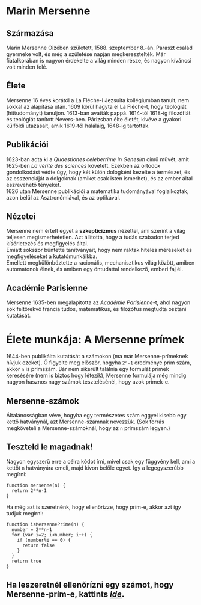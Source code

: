 # Marin Mersenne

## Származása

Marin Mersenne Oizében született, 1588. szeptember 8.-án. Paraszt család gyermeke volt, és még a születése napján megkeresztelték. Már fiatalkorában is nagyon érdekelte a világ minden része, és nagyon kíváncsi volt minden felé.

## Élete

Mersenne 16 éves korától a La Fléche-i Jezsuita kollégiumban tanult, nem sokkal az alapítása után. 1609 körül hagyta el La Fléche-t, hogy teológiát (hittudományt) tanuljon. 1613-ban avatták pappá.
1614-től 1618-ig filozófiát és teológiát tanított Nevers-ben. Párizsban élte életét, kivéve a gyakori külföldi utazásait, amik 1619-től haláláig, 1648-ig tartottak.

## Publikációi

1623-ban adta ki a *Quaestiones celeberrime in Genesim* című művét, amit 1625-ben *La vérité des sciences* követett. Ezekben az ortodox gondolkodást védte úgy, hogy két külön dologként kezelte a természet, és az esszenciáját a dolgoknak (amiket csak isten ismerhet), és az ember által észrevehető tényeket.  
1626 után Mersenne publikációi a matematika tudományával foglalkoztak, azon belül az Asztronómiával, és az optikával. 

## Nézetei
Mersenne nem értett egyet a **szkepticizmus** nézettel, ami szerint a világ teljesen megismerhetetlen. Azt állította, hogy a tudás szabadon terjed kísérletezés és megfigyelés által.  
Emiatt sokszor bűntette tanítványait, hogy nem raktak hiteles méréseket és megfigyeléseket a kutatómunkáikba.  
Emellett megkülönböztette a racionális, mechanisztikus világ között, amiben automatonok élnek, és amiben egy öntudattal rendelkező, emberi faj él. 

## Académie Parisienne

Mersenne 1635-ben megalapította az *Académie Parisienne*-t, ahol nagyon sok feltörekvő francia tudós, matematikus, és filozófus megtudta osztani kutatását. 

# Élete munkája: A Mersenne prímek

1644-ben publikálta kutatását a számokon (ma már Mersenne-prímeknek hívjuk ezeket). Ő figyelte meg először, hogyha `2ⁿ-1` eredménye prím szám, akkor `n` is prímszám. Bár nem sikerült találnia egy formulát prímek keresésére (nem is biztos hogy létezik), Mersenne formulája még mindig nagyon hasznos nagy számok tesztelésénél, hogy azok prímek-e.

## Mersenne-számok

Általánosságban véve, hogyha egy természetes szám eggyel kisebb egy kettő hatványnál, azt Mersenne-számnak nevezzük. (Sok forrás megköveteli a Mersenne-számoknál, hogy az `n` prímszám legyen.)

## Teszteld le magadnak! 

Nagyon egyszerű erre a célra kódot írni, mivel csak egy függvény kell, ami a kettőt `n` hatványára emeli, majd kivon belőle egyet. Így a legegyszerűbb megírni:  

    function mersenne(n) {
      return 2**n-1
    }

Ha még azt is szeretnénk, hogy ellenőrizze, hogy prím-e, akkor azt így tudjuk megírni:

    function isMersennePrime(n) {
      number = 2**n-1
      for (var i=2; i<number; i++) {
        if (number%i == 0) {
          return false
        }
      }
      return true
    }


## Ha leszeretnél ellenőrízni egy számot, hogy Mersenne-prím-e, kattints [*ide*](https://kepeterz.github.io/mersenne/mersennejs.html).